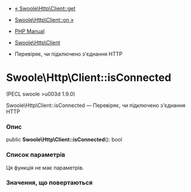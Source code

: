 - [« Swoole\Http\Client::get](swoole-http-client.get.md)
- [Swoole\Http\Client::on »](swoole-http-client.on.md)

- [PHP Manual](index.md)
- [Swoole\Http\Client](class.swoole-http-client.md)
- Перевіряє, чи підключено з'єднання HTTP

# Swoole\Http\Client::isConnected

(PECL swoole \>u003d 1.9.0)

Swoole\Http\Client::isConnected — Перевіряє, чи підключено з'єднання
HTTP

### Опис

public **Swoole\Http\Client::isConnected**(): bool

### Список параметрів

Ця функція не має параметрів.

### Значення, що повертаються
